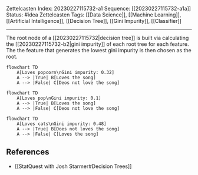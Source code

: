 Zettelcasten Index: 20230227115732-a1
Sequence: [[20230227115732-a1a]]
Status: #idea
Zettelcasten Tags: [[Data Science]], [[Machine Learning]], [[Artificial Intelligence]], [[Decision Tree]], [[Gini Impurity]], [[Classifier]]

---

The root node of a [[20230227115732|decision tree]] is built via calculating the [[20230227115732-b2|gini impurity]] of each root tree for each feature. The the feature that generates the lowest gini impurity is then chosen as the root.

```mermaid
flowchart TD
    A[Loves popcorn\nGini impurity: 0.32]
    A --> |True| B[Loves the song]
    A --> |False| C[Deos not love the song]
```

```mermaid
flowchart TD
    A[Loves pop\nGini impurity: 0.1]
    A --> |True| B[Loves the song]
    A --> |False| C[Deos not love the song]
```

```mermaid
flowchart TD
    A[Loves cats\nGini impurity: 0.48]
    A --> |True| B[Does not loves the song]
    A --> |False| C[Loves the song]
```

## References
- [[StatQuest with Josh Starmer#Decision Trees]]